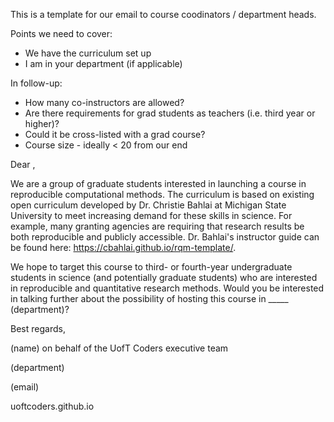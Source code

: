 This is a template for our email to course coodinators / department heads.

Points we need to cover:
* We have the curriculum set up
* I am in your department (if applicable)

In follow-up:
* How many co-instructors are allowed?
* Are there requirements for grad students as teachers (i.e. third year or higher)?
* Could it be cross-listed with a grad course?
* Course size - ideally < 20 from our end

Dear ,

We are a group of graduate students interested in launching a course in reproducible computational methods.
The curriculum is based on existing open curriculum developed by Dr. Christie Bahlai at Michigan State University to meet increasing demand for these skills in science. 
For example, many granting agencies are requiring that research results be both reproducible and publicly accessible. 
Dr. Bahlai's instructor guide can be found here: https://cbahlai.github.io/rqm-template/.

We hope to target this course to third- or fourth-year undergraduate students in science (and potentially graduate students) who are interested in reproducible and quantitative research methods. 
Would you be interested in talking further about the possibility of hosting this course in _____ (department)?

Best regards,

(name) on behalf of the UofT Coders executive team

(department)

(email)

uoftcoders.github.io
